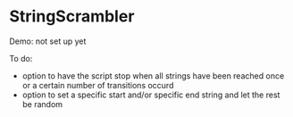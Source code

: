 # StringScrambler

Demo: not set up yet

To do:
- option to have the script stop when all strings have been reached once or a certain number of transitions occurd
- option to set a specific start and/or specific end string and let the rest be random